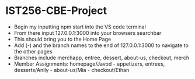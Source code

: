 # IST256-CBE-Project
* Begin my inputting npm start into the VS code terminal
* From there input 127.0.0.1:3000 into your browsers searchbar 
* This should bring you to the Home Page 
* Add (-) and the branch names to the end of 127.0.0.1:3000 to navigate to the other pages 
* Branches include merchapp, entree, dessert, about-us, checkout, merch
* Member Assignments: homepage/Javod - appetizers, entrees, desserts/Anily - about-us/Mia - checkout/Ethan
